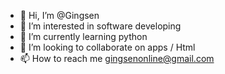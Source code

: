 - 👋 Hi, I’m @Gingsen
- 👀 I’m interested in software developing
- 🌱 I’m currently learning python
- 💞️ I’m looking to collaborate on apps / Html
- 📫 How to reach me gingsenonline@gmail.com

<!---
Gingsen/Gingsen is a ✨ special ✨ repository because its `README.md` (this file) appears on your GitHub profile.
You can click the Preview link to take a look at your changes.
--->
